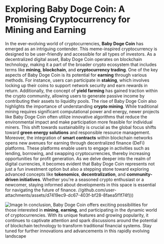 # Exploring Baby Doge Coin: A Promising Cryptocurrency for Mining and Earning
In the ever-evolving world of cryptocurrencies, **Baby Doge Coin** has emerged as an intriguing contender. This meme-inspired cryptocurrency is designed to be user-friendly and accessible for all types of investors. As a decentralized digital asset, Baby Doge Coin operates on blockchain technology, making it a part of the broader crypto ecosystem that includes terms like **mining**, **blockchain**, and **cryptocurrency trading**.
One of the key aspects of Baby Doge Coin is its potential for **earning** through various methods. For instance, users can participate in **staking**, which involves locking up their coins to support network security and earn rewards in return. Additionally, the concept of **yield farming** has gained traction within the crypto community, allowing users to generate passive income by contributing their assets to liquidity pools.
The rise of Baby Doge Coin also highlights the importance of understanding **crypto mining**. While traditional mining requires significant computational power and energy, newer projects like Baby Doge Coin often utilize innovative algorithms that reduce the environmental impact and make participation more feasible for individual miners. This shift towards sustainability is crucial as the global focus shifts toward **green energy solutions** and responsible resource management.
Moreover, the integration of **smart contracts** within blockchain networks opens new avenues for earning through decentralized finance (DeFi) platforms. These platforms enable users to engage in activities such as lending, borrowing, and swapping cryptocurrencies, thereby increasing opportunities for profit generation.
As we delve deeper into the realm of digital currencies, it becomes evident that Baby Doge Coin represents not just a fun investment option but also a stepping stone toward exploring advanced concepts like **tokenomics**, **decentralization**, and **community-driven initiatives**. Whether you're a seasoned crypto enthusiast or a newcomer, staying informed about developments in this space is essential for navigating the future of finance.
 //github.com/user-attachments/assets/d7419ec9-dc67-403f-bf28-8faea5f1f74f)))

![Image](https://github.com/user-attachments/assets/d7419ec9-dc67-403f-bf28-8faea5f1f74f)
In conclusion, Baby Doge Coin offers exciting possibilities for those interested in **mining**, **earning**, and participating in the dynamic world of cryptocurrencies. With its unique features and growing popularity, it continues to captivate attention and spark discussions around the potential of blockchain technology to transform traditional financial systems. Stay tuned for further innovations and advancements in this rapidly evolving landscape
